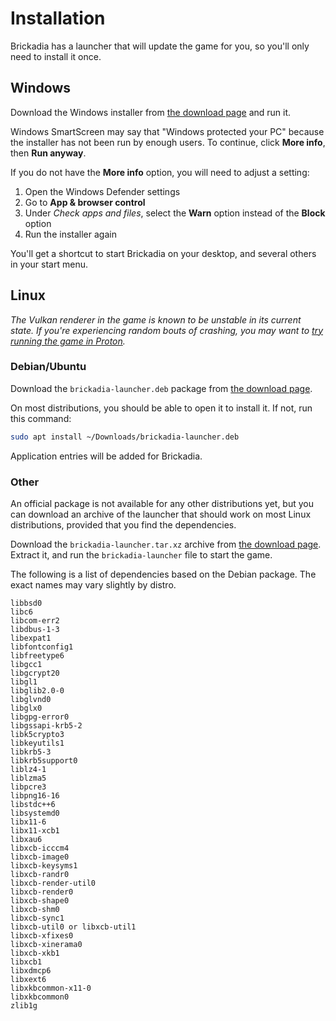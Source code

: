 # Installation

Brickadia has a launcher that will update the game for you, so you'll only need to install it once.

## Windows

Download the Windows installer from [the download page] and run it.

Windows SmartScreen may say that "Windows protected your PC" because the installer has not been run by enough users. To continue, click **More info**, then **Run anyway**.

If you do not have the **More info** option, you will need to adjust a setting:

1. Open the Windows Defender settings
2. Go to **App & browser control**
3. Under *Check apps and files*, select the **Warn** option instead of the **Block** option
4. Run the installer again

You'll get a shortcut to start Brickadia on your desktop, and several others in your start menu.

## Linux

*The Vulkan renderer in the game is known to be unstable in its current state. If you're experiencing random bouts of crashing, you may want to [try running the game in Proton](https://raw.githubusercontent.com/brickadia/book/main/src/installation_proton.md).*

### Debian/Ubuntu

Download the `brickadia-launcher.deb` package from [the download page].

On most distributions, you should be able to open it to install it. If not, run this command:

```bash
sudo apt install ~/Downloads/brickadia-launcher.deb
```

Application entries will be added for Brickadia.

### Other

An official package is not available for any other distributions yet, but you can download an archive of the launcher that should work on most Linux distributions, provided that you find the dependencies.

Download the `brickadia-launcher.tar.xz` archive from [the download page]. Extract it, and run the `brickadia-launcher` file to start the game.

[the download page]: https://brickadia.com/download

The following is a list of dependencies based on the Debian package. The exact names may vary slightly by distro.
```
libbsd0
libc6
libcom-err2
libdbus-1-3
libexpat1
libfontconfig1
libfreetype6
libgcc1
libgcrypt20
libgl1
libglib2.0-0
libglvnd0
libglx0
libgpg-error0
libgssapi-krb5-2
libk5crypto3
libkeyutils1
libkrb5-3
libkrb5support0
liblz4-1
liblzma5
libpcre3
libpng16-16
libstdc++6
libsystemd0
libx11-6
libx11-xcb1
libxau6
libxcb-icccm4
libxcb-image0
libxcb-keysyms1
libxcb-randr0
libxcb-render-util0
libxcb-render0
libxcb-shape0
libxcb-shm0
libxcb-sync1
libxcb-util0 or libxcb-util1
libxcb-xfixes0
libxcb-xinerama0
libxcb-xkb1
libxcb1
libxdmcp6
libxext6
libxkbcommon-x11-0
libxkbcommon0
zlib1g
```
